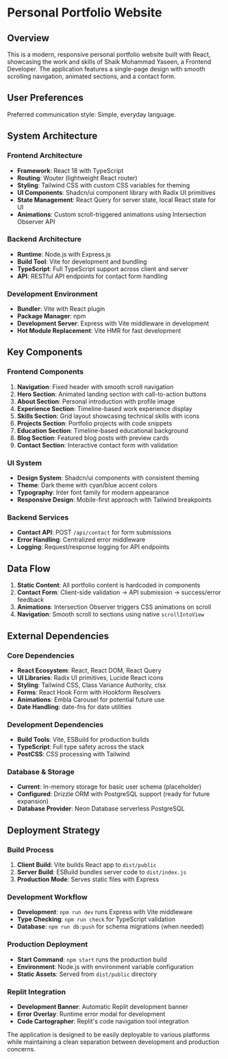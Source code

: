 # Personal Portfolio Website

## Overview

This is a modern, responsive personal portfolio website built with React, showcasing the work and skills of Shaik Mohammad Yaseen, a Frontend Developer. The application features a single-page design with smooth scrolling navigation, animated sections, and a contact form.

## User Preferences

Preferred communication style: Simple, everyday language.

## System Architecture

### Frontend Architecture
- **Framework**: React 18 with TypeScript
- **Routing**: Wouter (lightweight React router)
- **Styling**: Tailwind CSS with custom CSS variables for theming
- **UI Components**: Shadcn/ui component library with Radix UI primitives
- **State Management**: React Query for server state, local React state for UI
- **Animations**: Custom scroll-triggered animations using Intersection Observer API

### Backend Architecture
- **Runtime**: Node.js with Express.js
- **Build Tool**: Vite for development and bundling
- **TypeScript**: Full TypeScript support across client and server
- **API**: RESTful API endpoints for contact form handling

### Development Environment
- **Bundler**: Vite with React plugin
- **Package Manager**: npm
- **Development Server**: Express with Vite middleware in development
- **Hot Module Replacement**: Vite HMR for fast development

## Key Components

### Frontend Components
1. **Navigation**: Fixed header with smooth scroll navigation
2. **Hero Section**: Animated landing section with call-to-action buttons
3. **About Section**: Personal introduction with profile image
4. **Experience Section**: Timeline-based work experience display
5. **Skills Section**: Grid layout showcasing technical skills with icons
6. **Projects Section**: Portfolio projects with code snippets
7. **Education Section**: Timeline-based educational background
8. **Blog Section**: Featured blog posts with preview cards
9. **Contact Section**: Interactive contact form with validation

### UI System
- **Design System**: Shadcn/ui components with consistent theming
- **Theme**: Dark theme with cyan/blue accent colors
- **Typography**: Inter font family for modern appearance
- **Responsive Design**: Mobile-first approach with Tailwind breakpoints

### Backend Services
- **Contact API**: POST `/api/contact` for form submissions
- **Error Handling**: Centralized error middleware
- **Logging**: Request/response logging for API endpoints

## Data Flow

1. **Static Content**: All portfolio content is hardcoded in components
2. **Contact Form**: Client-side validation → API submission → success/error feedback
3. **Animations**: Intersection Observer triggers CSS animations on scroll
4. **Navigation**: Smooth scroll to sections using native `scrollIntoView`

## External Dependencies

### Core Dependencies
- **React Ecosystem**: React, React DOM, React Query
- **UI Libraries**: Radix UI primitives, Lucide React icons
- **Styling**: Tailwind CSS, Class Variance Authority, clsx
- **Forms**: React Hook Form with Hookform Resolvers
- **Animations**: Embla Carousel for potential future use
- **Date Handling**: date-fns for date utilities

### Development Dependencies
- **Build Tools**: Vite, ESBuild for production builds
- **TypeScript**: Full type safety across the stack
- **PostCSS**: CSS processing with Tailwind

### Database & Storage
- **Current**: In-memory storage for basic user schema (placeholder)
- **Configured**: Drizzle ORM with PostgreSQL support (ready for future expansion)
- **Database Provider**: Neon Database serverless PostgreSQL

## Deployment Strategy

### Build Process
1. **Client Build**: Vite builds React app to `dist/public`
2. **Server Build**: ESBuild bundles server code to `dist/index.js`
3. **Production Mode**: Serves static files with Express

### Development Workflow
- **Development**: `npm run dev` runs Express with Vite middleware
- **Type Checking**: `npm run check` for TypeScript validation
- **Database**: `npm run db:push` for schema migrations (when needed)

### Production Deployment
- **Start Command**: `npm start` runs the production build
- **Environment**: Node.js with environment variable configuration
- **Static Assets**: Served from `dist/public` directory

### Replit Integration
- **Development Banner**: Automatic Replit development banner
- **Error Overlay**: Runtime error modal for development
- **Code Cartographer**: Replit's code navigation tool integration

The application is designed to be easily deployable to various platforms while maintaining a clean separation between development and production concerns.